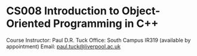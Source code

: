 # CS008 Introduction to Object-Oriented Programming in C++

Course Instructor: Paul D.R. Tuck
Office: South Campus IR319 (available by appointment)
Email: [paul.tuck@liverpool.ac.uk](mailto:paul.tuck@liverpool.ac.uk)
